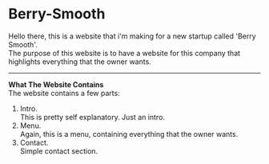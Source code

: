 # Berry-Smooth
Hello there,
this is a website that i'm making for a new startup called 'Berry Smooth'.<br>
The purpose of this website is to have a website for this company that highlights everything
that the owner wants. <br>

<hr>

<b>What The Website Contains </b><br>
The website contains a few parts: <br>
1) Intro. <br>
This is pretty self explanatory. Just an intro. <br>
2) Menu. <br>
Again, this is a menu, containing everything that the owner wants. <br>
3) Contact. <br>
Simple contact section. <br>
